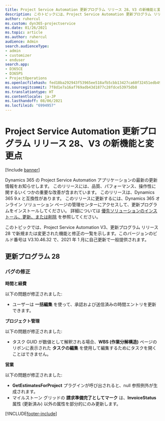```yaml
---
title: Project Service Automation 更新プログラム リリース 28、V3 の新機能と変更点
description: このトピックには、Project Service Automation 更新プログラム リリース 28、V3 で利用可能な機能と修正をリスト化しています。
author: ruhercul
ms.custom: dyn365-projectservice
ms.date: 01/26/2021
ms.topic: article
ms.author: ruhercul
audience: Admin
search.audienceType:
- admin
- customizer
- enduser
search.app:
- D365CE
- D365PS
- ProjectOperations
ms.openlocfilehash: fed18ba292943f53965ee518afb5cbb13427ca60f32451edb49f67e6f10d24fe
ms.sourcegitcommit: 7f8d1e7a16af769adb43d1877c28fdce53975db8
ms.translationtype: HT
ms.contentlocale: ja-JP
ms.lasthandoff: 08/06/2021
ms.locfileid: "6994957"
---
```

# <a name="whats-new-or-changed-in-project-service-automation-update-release-28-v3"></a>Project Service Automation 更新プログラム リリース 28、V3 の新機能と変更点

[!include [banner](../includes/psa-now-project-operations.md)]

Dynamics 365 の Project Service Automation アプリケーションの最新の更新情報をお知らせします。 このリリースには、品質、パフォーマンス、操作性に関するいくつかの重要な改善が含まれています。 このリリースは、Dynamics 365 9.x と互換性があります。 このリリースに更新するには、Dynamics 365 オンライン ソリューション ページの管理センターにアクセスして、更新プログラムをインストールしてください。 詳細については [優先ソリューションのインストール、更新、または削除](/power-platform/admin/install-remove-preferred-solution) を参照してください。

このトピックでは、Project Service Automation V3、更新プログラム リリース 28 で新規または変更された機能と修正の一覧を示します。このバージョンのビルド番号は V3.10.46.32 で、2021 年 1 月に自己更新で一般提供されます。

## <a name="update-release-28"></a>更新プログラム 28

### <a name="bug-fixes"></a>バグの修正

**時間と経費**

以下の問題が修正されました:

- ユーザーは **一括編集** を使って、承認および送信済みの時間エントリを更新できます。

**プロジェクト管理**

以下の問題が修正されました:

- タスク GUID が数値として解釈される場合、**WBS (作業分解構造)** ページのリボンに表示された **タスクの編集** を使用して編集するためにタスクを開くことはできません。

**営業**

以下の問題が修正されました:

- **GetEstimatesForProject** プラグインが呼び出されると、null 参照例外が生成されます。
- マイルストーン グリッドの **請求準備完了としてマーク** は、**InvoiceStatus** 属性 (更新済み) 以外の属性を部分的にのみ更新します。



[!INCLUDE[footer-include](../includes/footer-banner.md)]